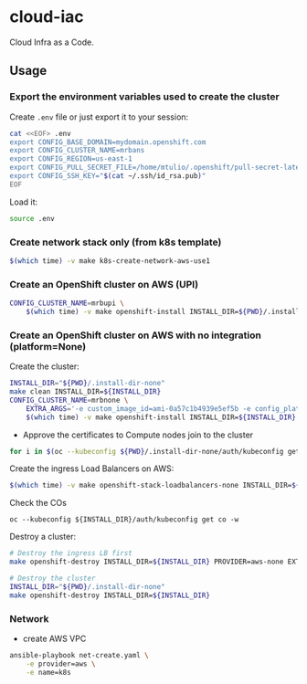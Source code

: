 # cloud-iac

Cloud Infra as a Code.

## Usage

### Export the environment variables used to create the cluster

Create `.env` file or just export it to your session:
```bash
cat <<EOF> .env
export CONFIG_BASE_DOMAIN=mydomain.openshift.com
export CONFIG_CLUSTER_NAME=mrbans
export CONFIG_REGION=us-east-1
export CONFIG_PULL_SECRET_FILE=/home/mtulio/.openshift/pull-secret-latest.json
export CONFIG_SSH_KEY="$(cat ~/.ssh/id_rsa.pub)"
EOF
```

Load it:
```bash
source .env
```

### Create network stack only (from k8s template)

```bash
$(which time) -v make k8s-create-network-aws-use1
```

### Create an OpenShift cluster on AWS (UPI)

```bash
CONFIG_CLUSTER_NAME=mrbupi \
    $(which time) -v make openshift-install INSTALL_DIR=${PWD}/.install-dir-upi
```

### Create an OpenShift cluster on AWS with no integration (platform=None)

Create the cluster:
```bash
INSTALL_DIR="${PWD}/.install-dir-none"
make clean INSTALL_DIR=${INSTALL_DIR}
CONFIG_CLUSTER_NAME=mrbnone \
    EXTRA_ARGS='-e custom_image_id=ami-0a57c1b4939e5ef5b -e config_platform="" -vvv' \
    $(which time) -v make openshift-install INSTALL_DIR=${INSTALL_DIR}
```

- Approve the certificates to Compute nodes join to the cluster
```bash
for i in $(oc --kubeconfig ${PWD}/.install-dir-none/auth/kubeconfig get csr --no-headers | grep -i pending |  awk '{ print $1 }'); do oc --kubeconfig ${PWD}/.install-dir-none/auth/kubeconfig adm certificate approve $i; done
```

Create the ingress Load Balancers on AWS:

```bash
$(which time) -v make openshift-stack-loadbalancers-none INSTALL_DIR=${INSTALL_DIR}
```

Check the COs

```
oc --kubeconfig ${INSTALL_DIR}/auth/kubeconfig get co -w
```

Destroy a cluster:

```bash
# Destroy the ingress LB first
make openshift-destroy INSTALL_DIR=${INSTALL_DIR} PROVIDER=aws-none EXTRA_ARGS='-t loadbalancer'

# Destroy the cluster
INSTALL_DIR="${PWD}/.install-dir-none"
make openshift-destroy INSTALL_DIR=${INSTALL_DIR}
```

### Network

- create AWS VPC

```bash
ansible-playbook net-create.yaml \
    -e provider=aws \
    -e name=k8s
```
